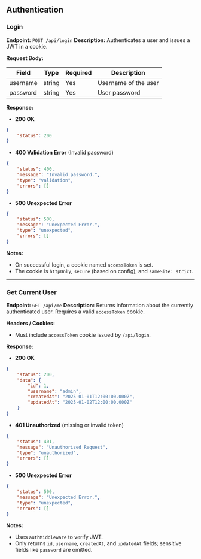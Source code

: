 ## Authentication

### Login

**Endpoint:** `POST /api/login`
**Description:** Authenticates a user and issues a JWT in a cookie.

**Request Body:**

| Field    | Type   | Required | Description          |
| -------- | ------ | -------- | -------------------- |
| username | string | Yes      | Username of the user |
| password | string | Yes      | User password        |

**Response:**

- **200 OK**

```json
{
	"status": 200
}
```

- **400 Validation Error** (Invalid password)

```json
{
	"status": 400,
	"message": "Invalid password.",
	"type": "validation",
	"errors": []
}
```

- **500 Unexpected Error**

```json
{
	"status": 500,
	"message": "Unexpected Error.",
	"type": "unexpected",
	"errors": []
}
```

**Notes:**

- On successful login, a cookie named `accessToken` is set.
- The cookie is `httpOnly`, `secure` (based on config), and `sameSite: strict`.

---

### Get Current User

**Endpoint:** `GET /api/me`
**Description:** Returns information about the currently authenticated user. Requires a valid `accessToken` cookie.

**Headers / Cookies:**

- Must include `accessToken` cookie issued by `/api/login`.

**Response:**

- **200 OK**

```json
{
	"status": 200,
	"data": {
		"id": 1,
		"username": "admin",
		"createdAt": "2025-01-01T12:00:00.000Z",
		"updatedAt": "2025-01-02T12:00:00.000Z"
	}
}
```

- **401 Unauthorized** (missing or invalid token)

```json
{
	"status": 401,
	"message": "Unauthorized Request",
	"type": "unauthorized",
	"errors": []
}
```

- **500 Unexpected Error**

```json
{
	"status": 500,
	"message": "Unexpected Error.",
	"type": "unexpected",
	"errors": []
}
```

**Notes:**

- Uses `authMiddleware` to verify JWT.
- Only returns `id`, `username`, `createdAt`, and `updatedAt` fields; sensitive fields like `password` are omitted.
